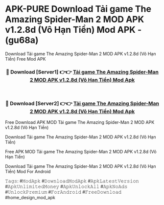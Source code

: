 # APK-PURE Download Tải game The Amazing Spider-Man 2 MOD APK v1.2.8d (Vô Hạn Tiền) Mod APK - (gu68a)
Download Tải game The Amazing Spider-Man 2 MOD APK v1.2.8d (Vô Hạn Tiền) Free Mod APK

<div align="center">
<h3>🔴 Download [Server1] 👉👉 <a href="https://apk-comot.site?title=Tải_game_The_Amazing_Spider-Man_2_MOD_APK_v1.2.8d_(Vô_Hạn_Tiền)">Tải game The Amazing Spider-Man 2 MOD APK v1.2.8d (Vô Hạn Tiền) Mod Apk</a></h3><br>

<h3>🔴 Download [Server2] 👉👉 <a href="https://apk-comot.site?title=Tải_game_The_Amazing_Spider-Man_2_MOD_APK_v1.2.8d_(Vô_Hạn_Tiền)">Tải game The Amazing Spider-Man 2 MOD APK v1.2.8d (Vô Hạn Tiền) Mod Apk</a></h3>
</div>


Free Download APK MOD Tải game The Amazing Spider-Man 2 MOD APK v1.2.8d (Vô Hạn Tiền)

Download Tải game The Amazing Spider-Man 2 MOD APK v1.2.8d (Vô Hạn Tiền) 

Free APK MOD Tải game The Amazing Spider-Man 2 MOD APK v1.2.8d (Vô Hạn Tiền) 

Download Tải game The Amazing Spider-Man 2 MOD APK v1.2.8d (Vô Hạn Tiền) Mod For Android

𝚃𝚊𝚐𝚜: #𝙼𝚘𝚍𝙰𝚙𝚔 #𝙳𝚘𝚠𝚗𝚕𝚘𝚊𝚍𝙼𝚘𝚍𝙰𝚙𝚔 #𝙰𝚙𝚔𝙻𝚊𝚝𝚎𝚜𝚝𝚅𝚎𝚛𝚜𝚒𝚘𝚗 #𝙰𝚙𝚔𝚄𝚗𝚕𝚒𝚖𝚒𝚝𝚎𝚍𝙼𝚘𝚗𝚎𝚢 #𝙰𝚙𝚔𝚄𝚗𝚕𝚘𝚌𝚔𝙰𝚕𝚕 #𝙰𝚙𝚔𝙽𝚘𝙰𝚍𝚜 #𝚄𝚗𝚕𝚘𝚌𝚔𝙿𝚛𝚎𝚖𝚒𝚞𝚖 #𝙵𝚘𝚛𝙰𝚗𝚍𝚛𝚘𝚒𝚍 #𝙵𝚛𝚎𝚎𝙳𝚘𝚠𝚗𝚕𝚘𝚊𝚍 #home_design_mod_apk